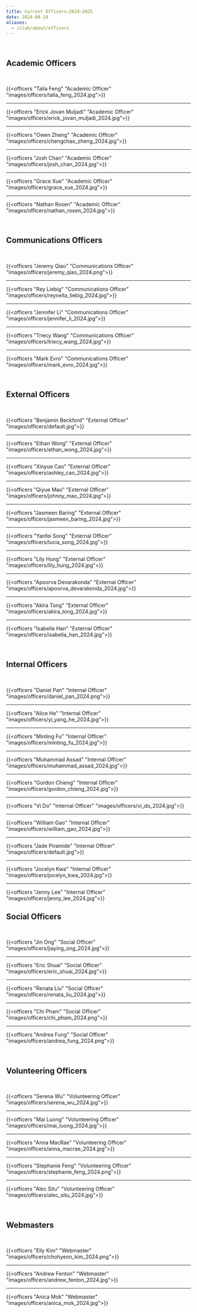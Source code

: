 ```yaml
---
title: Current Officers—2024–2025
date: 2024-08-18
aliases:
  - /club/about/officers
---
```


<br/>

## Academic Officers

<br/>

{{<officers "Talia Feng" "Academic Officer" "images/officers/talia_feng_2024.jpg">}}

---

{{<officers "Erick Jovan Muljadi" "Academic Officer" "images/officers/erick_jovan_muljadi_2024.jpg">}}

---

{{<officers "Owen Zheng" "Academic Officer" "images/officers/chengchao_zheng_2024.jpg">}}

---

{{<officers "Josh Chan" "Academic Officer" "images/officers/josh_chan_2024.jpg">}}

---

{{<officers "Grace Xue" "Academic Officer" "images/officers/grace_xue_2024.jpg">}}

---

{{<officers "Nathan Rosen" "Academic Officer" "images/officers/nathan_rosen_2024.jpg">}}

<br/>

## Communications Officers

<br/>

{{<officers "Jeremy Qiao" "Communications Officer" "images/officers/jeremy_qiao_2024.png">}}

---

{{<officers "Rey Liebig" "Communications Officer" "images/officers/reynella_liebig_2024.jpg">}}

---

{{<officers "Jennifer Li" "Communications Officer" "images/officers/jennifer_li_2024.jpg">}}

---

{{<officers "Triecy Wang" "Communications Officer" "images/officers/triecy_wang_2024.jpg">}}

---

{{<officers "Mark Evro" "Communications Officer" "images/officers/mark_evro_2024.jpg">}}

<br/>

## External Officers

<br/>

{{<officers "Benjamin Beckford" "External Officer" "images/officers/default.jpg">}}

---

{{<officers "Ethan Wong" "External Officer" "images/officers/ethan_wong_2024.jpg">}}

---

{{<officers "Xinyue Cao" "External Officer" "images/officers/ashley_cao_2024.jpg">}}

---

{{<officers "Qiyue Mao" "External Officer" "images/officers/johnny_mao_2024.jpg">}}

---

{{<officers "Jasmeen Baring" "External Officer" "images/officers/jasmeen_baring_2024.jpg">}}

---

{{<officers "Yanfei Song" "External Officer" "images/officers/lucia_song_2024.jpg">}}

---

{{<officers "Lily Hung" "External Officer" "images/officers/lily_hung_2024.jpg">}}

---

{{<officers "Apoorva Devarakonda" "External Officer" "images/officers/apoorva_devarakonda_2024.jpg">}}

---

{{<officers "Akira Tong" "External Officer" "images/officers/akira_tong_2024.jpg">}}

---

{{<officers "Isabella Han" "External Officer" "images/officers/isabella_han_2024.jpg">}}

<br/>

## Internal Officers

<br/>

{{<officers "Daniel Pan" "Internal Officer" "images/officers/daniel_pan_2024.png">}}

---

{{<officers "Alice He" "Internal Officer" "images/officers/yi_yang_he_2024.jpg">}}

---

{{<officers "Minting Fu" "Internal Officer" "images/officers/minting_fu_2024.jpg">}}

---

{{<officers "Muhammad Assad" "Internal Officer" "images/officers/muhammad_assad_2024.jpg">}}

---

{{<officers "Gordon Chieng" "Internal Officer" "images/officers/gordon_chieng_2024.jpg">}}

---

{{<officers "Vi Do" "Internal Officer" "images/officers/vi_do_2024.jpg">}}

---

{{<officers "William Gao" "Internal Officer" "images/officers/william_gao_2024.jpg">}}

---

{{<officers "Jade Piramide" "Internal Officer" "images/officers/default.jpg">}}

---

{{<officers "Jocelyn Kwa" "Internal Officer" "images/officers/jocelyn_kwa_2024.jpg">}}

---
{{<officers "Jenny Lee" "Internal Officer" "images/officers/jenny_lee_2024.jpg">}}
<br/>

## Social Officers

<br/>

{{<officers "Jin Ong" "Social Officer" "images/officers/jiaying_ong_2024.jpg">}}

---

{{<officers "Eric Shuai" "Social Officer" "images/officers/eric_shuai_2024.jpg">}}

---

{{<officers "Renata Liu" "Social Officer" "images/officers/renata_liu_2024.jpg">}}

---

{{<officers "Chi Pham" "Social Officer" "images/officers/chi_pham_2024.png">}}

---

{{<officers "Andrea Fung" "Social Officer" "images/officers/andrea_fung_2024.png">}}

<br/>

## Volunteering Officers

<br/>

{{<officers "Serena Wu" "Volunteering Officer" "images/officers/serena_wu_2024.jpg">}}

---

{{<officers "Mai Luong" "Volunteering Officer" "images/officers/mai_luong_2024.jpg">}}

---

{{<officers "Anna MacRae" "Volunteering Officer" "images/officers/anna_macrae_2024.jpg">}}

---

{{<officers "Stephanie Feng" "Volunteering Officer" "images/officers/stephanie_feng_2024.png">}}

---

{{<officers "Alec Situ" "Volunteering Officer" "images/officers/alec_situ_2024.jpg">}}

<br/>

## Webmasters

<br/>

{{<officers "Elly Kim" "Webmaster" "images/officers/chohyeon_kim_2024.png">}}

---

{{<officers "Andrew Fenton" "Webmaster" "images/officers/andrew_fenton_2024.jpg">}}

---

{{<officers "Anica Mok" "Webmaster" "images/officers/anica_mok_2024.jpg">}}
